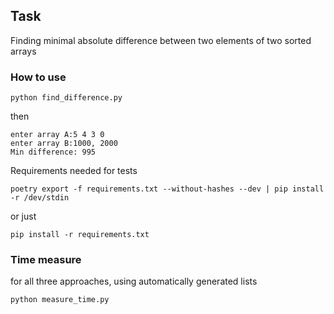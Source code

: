 ## Task
Finding minimal absolute difference between two elements of two sorted arrays

### How to use
```shell script
python find_difference.py
```
then

```shell script
enter array A:5 4 3 0  
enter array B:1000, 2000
Min difference: 995
```

Requirements needed for tests
```shell script
poetry export -f requirements.txt --without-hashes --dev | pip install -r /dev/stdin
```
or just
```shell script
pip install -r requirements.txt
```

### Time measure
for all three approaches, using automatically generated lists
```shell script
python measure_time.py
```
